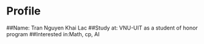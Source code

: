 # Profile
##Name: Tran Nguyen Khai Lac
##Study at: VNU-UIT as a student of honor program
##Interested in:Math, cp, AI
